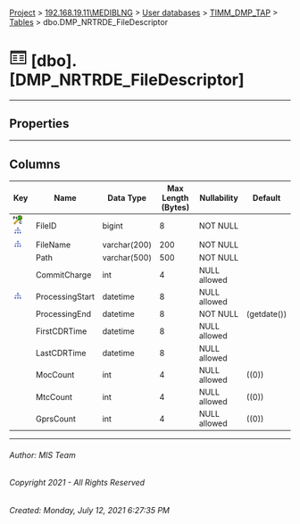 #### 

[Project](../../../../index.md) > [192.168.19.11\\MEDIBLNG](../../../index.md) > [User databases](../../index.md) > [TIMM_DMP_TAP](../index.md) > [Tables](Tables.md) > dbo.DMP_NRTRDE_FileDescriptor

# ![Tables](../../../../Images/Table32.png) [dbo].[DMP_NRTRDE_FileDescriptor]

---

## <a name="#properties"></a>Properties



---

## <a name="#columns"></a>Columns

| Key | Name | Data Type | Max Length (Bytes) | Nullability | Default |
|---|---|---|---|---|---|
| [![Cluster Primary Key PK_DMP_NRTRDE_FileDescriptor: FileID](../../../../Images/pkcluster.png)](#indexes)[![Indexes IX_ProcessDateFileName](../../../../Images/Index.png)](#indexes) | FileID | bigint | 8 | NOT NULL |  |
| [![Indexes IX_ProcessDateFileName](../../../../Images/Index.png)](#indexes) | FileName | varchar(200) | 200 | NOT NULL |  |
|  | Path | varchar(500) | 500 | NOT NULL |  |
|  | CommitCharge | int | 4 | NULL allowed |  |
| [![Indexes IX_ProcessDateFileName](../../../../Images/Index.png)](#indexes) | ProcessingStart | datetime | 8 | NULL allowed |  |
|  | ProcessingEnd | datetime | 8 | NOT NULL | (getdate()) |
|  | FirstCDRTime | datetime | 8 | NULL allowed |  |
|  | LastCDRTime | datetime | 8 | NULL allowed |  |
|  | MocCount | int | 4 | NULL allowed | ((0)) |
|  | MtcCount | int | 4 | NULL allowed | ((0)) |
|  | GprsCount | int | 4 | NULL allowed | ((0)) |


---

###### Author:  MIS Team

###### Copyright 2021 - All Rights Reserved

###### Created: Monday, July 12, 2021 6:27:35 PM

